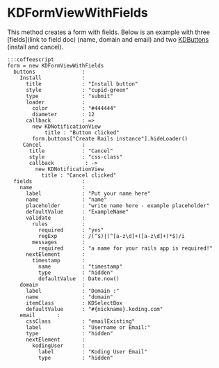 # KDFormViewWithFields

This method creates a form with fields. Below is an example with three
[fields](link to field doc) (name, domain and email) and two
[KDButtons](/framework/buttons/KDButtonView) (install and cancel). 

    :::coffeescript
    form = new KDFormViewWithFields
      buttons               :
        Install             :
          title             : "Install button"
          style             : "cupid-green"
          type              : "submit"
          loader            :
            color           : "#444444"
            diameter        : 12
          callback          : =>
            new KDNotificationView
                title : "Button clicked"
            form.buttons["Create Rails instance"].hideLoader()
         Cancel             :
           title            : "Cancel"
           style            : "css-class"
           callback          : ->
             new KDNotificationView
               title : "Cancel clicked"
      fields                :
        name                :
          label             : "Put your name here"
          name              : "name"
          placeholder       : "write name here - example placeholder"
          defaultValue      : "ExampleName"
          validate          :
            rules           :
              required      : "yes"
              regExp        : /(^$)|(^[a-z\d]+([a-z\d]+)*$)/i
            messages        :
              required      : "a name for your rails app is required!"
          nextElement       :
            timestamp       :
              name          : "timestamp"
              type          : "hidden"
              defaultValue  : Date.now()
        domain              :
          label             : "Domain :"
          name              : "domain"
          itemClass         : KDSelectBox
          defaultValue      : "#{nickname}.koding.com"
        email       :
          cssClass          : "emailExisting"
          label             : "Username or Email:"
          type              : "hidden"
          nextElement       :
            kodingUser      :
              label         : "Koding User Email"
              type          : "hidden"
